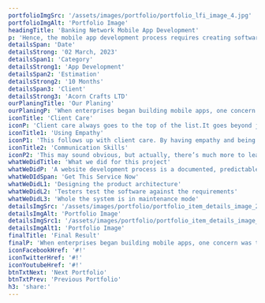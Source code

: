 ```yaml
---
portfolioImgSrc: '/assets/images/portfolio/portfolio_lfi_image_4.jpg'
portfolioImgAlt: 'Portfolio Image'
headingTitle: 'Banking Network Mobile App Development'
p: 'Hence, the mobile app development process requires creating software that can be installed on the device, and enabling backend services for data access through APIs, and testing the application on target devices. Java, Python, C++, Kotlin, and Rust are popular app development languages'
detailsSpan: 'Date'
detailsStrong: '02 March, 2023'
detailsSpan1: 'Category'
detailsStrong1: 'App Development'
detailsSpan2: 'Estimation'
detailsStrong2: '10 Months'
detailsSpan3: 'Client'
detailsStrong3: 'Acorn Crafts LTD'
ourPlaningTitle: 'Our Planing'
ourPlaningP: 'When enterprises began building mobile apps, one concern was the proliferation of client-side technology. Enterprises had become accustomed to standardizing on a platform, such as Java™ EE. By standardizing on a platform, a business could contain a skill set around a standard architecture. Mobile devices have their own application SDKs, resulting in a proliferation of client-side choices.'
iconTitle: 'Client Care'
iconP: 'Client care always goes to the top of the list.It goes beyond just taking care of clients & making sure they are happy with your services. It is a genuine caring.'
iconTitle1: 'Using Empathy'
iconP1: 'This follows up with client care. By having empathy and being able to put yourself in your client’s shoes, you will be able to take client care to the next level.'
iconTitle2: 'Communication Skills'
iconP2: 'This may sound obvious, but actually, there’s much more to learning how to communicate with a client. First, you must be able to speak openly.'
whatWeDidTitle: 'What we did for this project'
whatWeDidP: 'A website development process is a documented, predictable set of steps to take to successfully complete a website development project or web application. This process helps to align development resources, stakeholders, and team members to ensure all aspects of the project are addressed and delivered on time'
whatWeDIdSpan: 'Get This Service Now'
whatWeDidL1: 'Designing the product architecture'
whatWeDidL2: 'Testers test the software against the requirements'
whatWeDidL3: 'Whole the system is in maintenance mode'
detailsImgSrc: '/assets/images/portfolio/portfolio_item_details_image_2.jpg'
detailsImgAlt: 'Portfolio Image'
detailsImgSrc1: '/assets/images/portfolio/portfolio_item_details_image_3.jpg'
detailsImgAlt1: 'Portfolio Image'
finalTitle: 'Final Result'
finalP: 'When enterprises began building mobile apps, one concern was the proliferation of client-side technology. Enterprises had become accustomed to standardizing on a platform, such as Java™ EE. By standardizing on a platform, a business could contain a skill set around a standard architecture. Mobile devices have their own application SDKs, resulting in a proliferation of client-side choices.'
iconFacebookHref: '#!'
iconTwitterHref: '#!'
iconYoutubeHref: '#!'
btnTxtNext: 'Next Portfolio'
btnTxtPrev: 'Previous Portfolio'
h3: 'share:'
---
```

